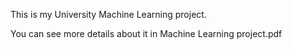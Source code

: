 This is my University Machine Learning project.

You can see more details about it in Machine Learning project.pdf
